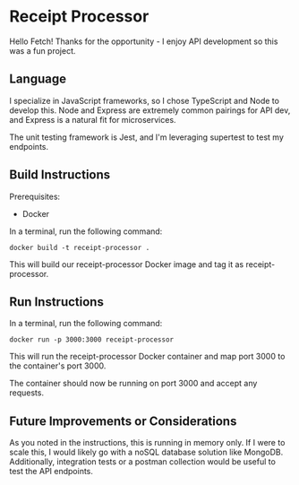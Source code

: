 # Receipt Processor

Hello Fetch! Thanks for the opportunity - I enjoy API development so this was a fun project. 

## Language

I specialize in JavaScript frameworks, so I chose TypeScript and Node to develop this. Node and Express are extremely common pairings for API dev, and Express is a natural fit for microservices. 

The unit testing framework is Jest, and I'm leveraging supertest to test my endpoints. 

## Build Instructions 

Prerequisites:
- Docker

In a terminal, run the following command:

```
docker build -t receipt-processor .
```

This will build our receipt-processor Docker image and tag it as receipt-processor. 

## Run Instructions

In a terminal, run the following command:

```
docker run -p 3000:3000 receipt-processor
```

This will run the receipt-processor Docker container and map port 3000 to the container's port 3000. 

The container should now be running on port 3000 and accept any requests.

## Future Improvements or Considerations

As you noted in the instructions, this is running in memory only. If I were to scale this, I would likely go with a noSQL database solution like MongoDB. Additionally, integration tests or a postman collection would be useful to test the API endpoints. 
